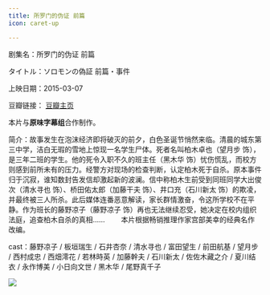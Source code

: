 ```yaml
---
title: 所罗门的伪证 前篇
icon: caret-up

---
```


剧集名：所罗门的伪证 前篇

タイトル：ソロモンの偽証 前篇・事件

上映日期：2015-03-07

豆瓣链接： [豆瓣主页](https://movie.douban.com/subject/25799475/)

本片与**原味字幕组**合作制作。

简介：故事发生在泡沫经济即将破灭的前夕，白色圣诞节悄然来临。清晨的城东第三中学，洁白无瑕的雪地上惊现一名学生尸体。死者名叫柏木卓也（望月步 饰），是三年二班的学生。他的死令入职不久的班主任（黑木华 饰）忧伤慌乱，而校方则感到前所未有的压力。经警方对现场的检查判断，认定柏木死于自杀。原本事件归于沉寂，谁知数封告发信却激起新的波澜。信中称柏木生前受到同班同学大出俊次（清水寻也 饰）、桥田佑太郎（加藤干夫 饰）、井口充（石川新太 饰）的欺凌，并最终被三人所杀。此后媒体连番恶意解读，家长群情激奋，令这所学校不在平静。作为班长的藤野凉子（藤野凉子 饰）再也无法继续忍受，她决定在校内组织法庭，追查柏木自杀的真相……
　　本片根据畅销推理作家宫部美幸的经典名作改编。

cast：藤野凉子 / 板垣瑞生 / 石井杏奈 / 清水寻也 / 富田望生 / 前田航基 / 望月步 / 西村成忠 / 西畑澪花 / 若林時英 / 加藤幹夫 / 石川新太 / 佐佐木藏之介 / 夏川结衣 / 永作博美 / 小日向文世 / 黑木华 / 尾野真千子

![](https://listpic.tsgsanjiao.com/movie/2015/2015slmqp.jpg)